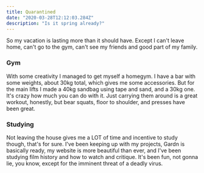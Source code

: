 ```yaml
---
title: Quarantined
date: "2020-03-28T12:12:03.284Z"
description: "Is it spring already?"
---
```



<p>So my vacation is lasting more than it should have. Except I can't leave home, can't go to the gym, can't see my friends and good part of my family.

<h3>Gym</h3>
<p>With some creativity I managed to get myself a homegym. I have a bar with some weights, about 30kg total, which gives me some accessories. But for the main lifts I made a 40kg sandbag using tape and sand, and a 30kg one. It's crazy how much you can do with it. Just carrying them around is a great workout, honestly, but bear squats, floor to shoulder, and presses have been great.<p>

<h3>Studying</h3>
<p>Not leaving the house gives me a LOT of time and incentive to study though, that's for sure. I've been keeping up with my projects, Gardn is basically ready, my website is more beautiful than ever, and I've been studying film history and how to watch and critique. It's been fun, not gonna lie, you know, except for the imminent threat of a deadly virus.

